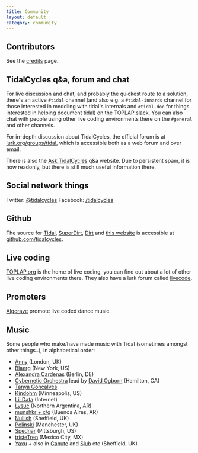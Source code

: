```yaml
---
title: Community
layout: default
category: community
---
```


## Contributors

See the [credits](credits.html) page.

## TidalCycles q&a, forum and chat

For live discussion and chat, and probably the quickest route to a solution, there's an active `#tidal` channel (and also e.g. a `#tidal-innards` channel for those interested in meddling with tidal's internals and `#tidal-doc` for things interested in helping document tidal) on the [TOPLAP slack](http://toplap.org/toplap-on-slack/). You can also chat with people using other live coding environments there on the `#general` and other channels.

For in-depth discussion about TidalCycles, the official forum is at [lurk.org/groups/tidal](http://lurk.org/groups/tidal/), which is accessible both as a web forum and over email.

There is also the [Ask TidalCycles](http://ask.tidalcycles.org/) q&a website. Due to persistent spam, it is now readonly, but there is still much useful information there.

## Social network things

Twitter: [@tidalcycles](https://twitter.com/tidalcycles)
Facebook: [/tidalcycles](https://www.facebook.com/tidalcycles/)

## Github

The source for [Tidal](https://github.com/tidalcycles/Tidal), [SuperDirt](https://github.com/musikinformatik/SuperDirt), [Dirt](https://github.com/tidalcycles/Dirt) and [this website](https://github.com/tidalcycles/tidalcycles.github.io) is accessible at [github.com/tidalcycles](https://github.com/tidalcycles/). 

## Live coding

[TOPLAP.org](http://toplap.org/) is the home of live coding, you can
find out about a lot of other live coding environments there. They
also have a lurk forum called
[livecode](http://lurk.org/groups/livecode/).

## Promoters

[Algorave](http://algorave.com/) promote live coded dance music.

## Music

Some people who make/have made music with Tidal (sometimes amongst
other things..), in alphabetical order:

* [Anny](http://anny.audio) (London, UK)
* [Blaerg](http://immigrantbreastnest.com/album/redundant-tautologies) (New York, US)
* [Alexandra Cardenas](http://cargocollective.com/tiemposdelruido/Alexandra-Cardenas) (Berlin, DE)
* [Cybernetic Orchestra](http://esp.mcmaster.ca/?page_id=502) lead by [David Ogborn](http://www.d0kt0r0.net/) (Hamilton, CA)
* [Tanya Goncalves](http://tanyamgoncalves.com/)
* [Kindohm](http://kindohm.com/) (Minneapolis, US)
* [Lil Data](http://data.pcmusic.info/) (Internet)
* [Lysuc](http://lysuc888.blogspot.co.uk/) (Northern Argentina, AR)
* [munshkr + x/q](http://ikag.github.io/) (Buenos Aires, AR)
* [Nullish](http://nullish.org/) (Sheffield, UK)
* [Polinski](http://www.paulwolinski.co.uk/) (Manchester, UK)
* [Spednar](https://soundcloud.com/spednar) (Pittsburgh, US)
* [tristeTren](http://cargocollective.com/tristeTren) (Mexico City, MX)
* [Yaxu](http://yaxu.org/music/) + also in [Canute](http://canute.lurk.org/)
  and [Slub](http://slub.org/) etc (Sheffield, UK)
